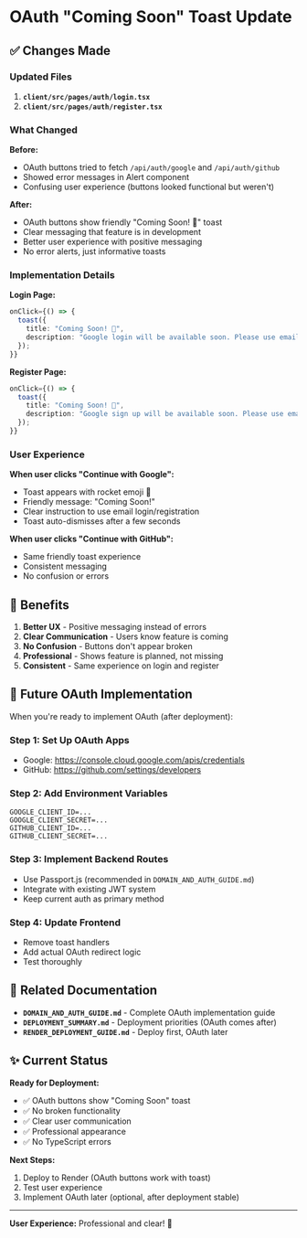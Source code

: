 # OAuth "Coming Soon" Toast Update

## ✅ Changes Made

### Updated Files
1. **`client/src/pages/auth/login.tsx`**
2. **`client/src/pages/auth/register.tsx`**

### What Changed

**Before:**
- OAuth buttons tried to fetch `/api/auth/google` and `/api/auth/github`
- Showed error messages in Alert component
- Confusing user experience (buttons looked functional but weren't)

**After:**
- OAuth buttons show friendly "Coming Soon! 🚀" toast
- Clear messaging that feature is in development
- Better user experience with positive messaging
- No error alerts, just informative toasts

### Implementation Details

**Login Page:**
```typescript
onClick={() => {
  toast({
    title: "Coming Soon! 🚀",
    description: "Google login will be available soon. Please use email login for now.",
  });
}}
```

**Register Page:**
```typescript
onClick={() => {
  toast({
    title: "Coming Soon! 🚀",
    description: "Google sign up will be available soon. Please use email registration for now.",
  });
}}
```

### User Experience

**When user clicks "Continue with Google":**
- Toast appears with rocket emoji 🚀
- Friendly message: "Coming Soon!"
- Clear instruction to use email login/registration
- Toast auto-dismisses after a few seconds

**When user clicks "Continue with GitHub":**
- Same friendly toast experience
- Consistent messaging
- No confusion or errors

## 🎯 Benefits

1. **Better UX** - Positive messaging instead of errors
2. **Clear Communication** - Users know feature is coming
3. **No Confusion** - Buttons don't appear broken
4. **Professional** - Shows feature is planned, not missing
5. **Consistent** - Same experience on login and register

## 🚀 Future OAuth Implementation

When you're ready to implement OAuth (after deployment):

### Step 1: Set Up OAuth Apps
- Google: https://console.cloud.google.com/apis/credentials
- GitHub: https://github.com/settings/developers

### Step 2: Add Environment Variables
```env
GOOGLE_CLIENT_ID=...
GOOGLE_CLIENT_SECRET=...
GITHUB_CLIENT_ID=...
GITHUB_CLIENT_SECRET=...
```

### Step 3: Implement Backend Routes
- Use Passport.js (recommended in `DOMAIN_AND_AUTH_GUIDE.md`)
- Integrate with existing JWT system
- Keep current auth as primary method

### Step 4: Update Frontend
- Remove toast handlers
- Add actual OAuth redirect logic
- Test thoroughly

## 📝 Related Documentation

- **`DOMAIN_AND_AUTH_GUIDE.md`** - Complete OAuth implementation guide
- **`DEPLOYMENT_SUMMARY.md`** - Deployment priorities (OAuth comes after)
- **`RENDER_DEPLOYMENT_GUIDE.md`** - Deploy first, OAuth later

## ✨ Current Status

**Ready for Deployment:**
- ✅ OAuth buttons show "Coming Soon" toast
- ✅ No broken functionality
- ✅ Clear user communication
- ✅ Professional appearance
- ✅ No TypeScript errors

**Next Steps:**
1. Deploy to Render (OAuth buttons work with toast)
2. Test user experience
3. Implement OAuth later (optional, after deployment stable)

---

**User Experience:** Professional and clear! 🎉
